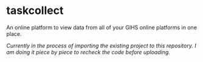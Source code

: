 # taskcollect
An online platform to view data from all of your GIHS online platforms in one place.

*Currently in the process of importing the existing project to this repository. I am doing it piece by piece to recheck the code before uploading.*
